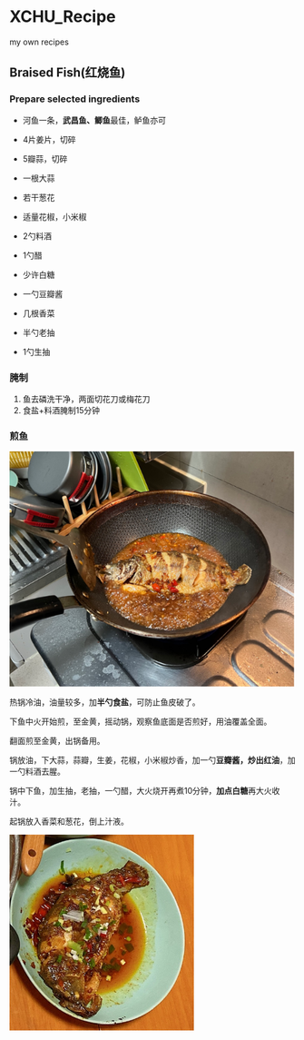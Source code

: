 # XCHU_Recipe
my own recipes

## Braised Fish(红烧鱼)

### Prepare selected ingredients

- 河鱼一条，**武昌鱼、鲫鱼**最佳，鲈鱼亦可

- 4片姜片，切碎
- 5瓣蒜，切碎
- 一根大蒜
- 若干葱花
- 适量花椒，小米椒
- 2勺料酒
- 1勺醋
- 少许白糖
- 一勺豆瓣酱
- 几根香菜
- 半勺老抽
- 1勺生抽

### 腌制

1. 鱼去磷洗干净，两面切花刀或梅花刀
2. 食盐+料酒腌制15分钟

### 煎鱼

![image-20220118234424914](README/image-20220118234424914.png)

热锅冷油，油量较多，加**半勺食盐**，可防止鱼皮破了。

下鱼中火开始煎，至金黄，摇动锅，观察鱼底面是否煎好，用油覆盖全面。

翻面煎至金黄，出锅备用。

锅放油，下大蒜，蒜瓣，生姜，花椒，小米椒炒香，加一勺**豆瓣酱，炒出红油**，加一勺料酒去腥。

锅中下鱼，加生抽，老抽，一勺醋，大火烧开再煮10分钟，**加点白糖**再大火收汁。

起锅放入香菜和葱花，倒上汁液。

![image-20220118234502163](README/image-20220118234502163.png)

